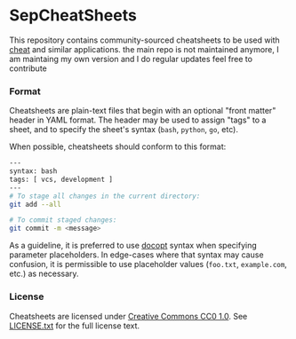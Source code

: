 SepCheatSheets
===========
This repository contains community-sourced cheatsheets to be used with
[cheat][] and similar applications. the main repo is not maintained anymore, I am maintaing my own version and I do regular updates
feel free to contribute

### Format ###
Cheatsheets are plain-text files that begin with an optional "front matter"
header in YAML format. The header may be used to assign "tags" to a sheet, and
to specify the sheet's syntax (`bash`, `python`, `go`, etc).

When possible, cheatsheets should conform to this format:

```sh
---
syntax: bash
tags: [ vcs, development ]
---
# To stage all changes in the current directory:
git add --all

# To commit staged changes:
git commit -m <message>
```

As a guideline, it is preferred to use [docopt][] syntax when specifying
parameter placeholders. In edge-cases where that syntax may cause confusion, it
is permissible to use placeholder values (`foo.txt`, `example.com`, etc.) as
necessary.

### License ###
Cheatsheets are licensed under [Creative Commons CC0 1.0][cc0]. See
[LICENSE.txt][] for the full license text.


[LICENSE.txt]: https://github.com/cheat/cheatsheets/blob/master/.github/LICENSE.txt
[cc0]: https://creativecommons.org/publicdomain/zero/1.0/legalcode
[cheat]:  https://github.com/cheat/cheat
[docopt]: http://docopt.org
